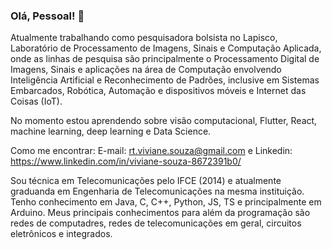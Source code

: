 ### Olá, Pessoal! 👋

Atualmente trabalhando como pesquisadora bolsista no Lapisco, Laboratório de Processamento de Imagens, Sinais e Computação Aplicada, onde as linhas de pesquisa são principalmente o Processamento Digital de Imagens, Sinais e aplicações na área de Computação envolvendo Inteligência Artificial e Reconhecimento de Padrões, inclusive em Sistemas Embarcados, Robótica, Automação e dispositivos móveis e Internet das Coisas (IoT).

No momento estou aprendendo sobre visão computacional, Flutter, React, machine learning, deep learning e Data Science.

Como me encontrar: E-mail: rt.viviane.souza@gmail.com e Linkedin: https://www.linkedin.com/in/viviane-souza-8672391b0/

Sou técnica em Telecomunicações pelo IFCE (2014) e atualmente graduanda em Engenharia de Telecomunicações na mesma instituição. Tenho conhecimento em Java, C, C++, Python, JS, TS e principalmente em Arduino. Meus principais conhecimentos para além da programação são redes de computadres, redes de telecomunicações em geral, circuitos eletrônicos e integrados.  
